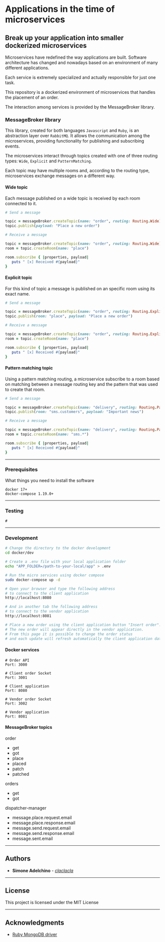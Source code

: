 # Applications in the time of microservices

## Break up your application into smaller dockerized microservices

Microservices have redefined the way applications are built.
Software architecture has changed and nowadays based on an environment of many different applications.

Each service is extremely specialized and actually responsible for just one task.

This repository is a dockerized environment of microservices that handles the placement of an order.

The interaction among services is provided by the MessageBroker library.

### MessageBroker library

This library, created for both languages `Javascript` and `Ruby`, is an abstraction layer over `RabbitMQ`. 
It allows the communication among the microservices, providing functionality for publishing and subscribing events.

The microservices interact through topics created with one of three routing types: `Wide`, `Explicit` and `PatternMatching`. 

Each topic may have multiple rooms and, according to the routing type, microservices exchange messages on a different way.

#### Wide topic

Each message published on a wide topic is received by each room connected to it.

```ruby
# Send a message

topic = messageBroker.createTopic(name: "order", routing: Routing.Wide)
topic.publish(payload: "Place a new order")

# Receive a message

topic = messageBroker.createTopic(name: "order", routing: Routing.Wide)
room = topic.createRoom(name: "place")

room.subscribe { |properties, payload|
   puts " [x] Received #{payload}"
}

```

#### Explicit topic

For this kind of topic a message is published on an specific room using its exact name.
 
```ruby
# Send a message

topic = messageBroker.createTopic(name: "order", routing: Routing.Explicit)
topic.publish(room: "place", payload: "Place a new order")

# Receive a message

topic = messageBroker.createTopic(name: "order", routing: Routing.Explicit)
room = topic.createRoom(name: "place")

room.subscribe { |properties, payload|
   puts " [x] Received #{payload}"
}

```

#### Pattern matching topic

Using a pattern matching routing, a microservice subscribe to a room based on matching between a message routing key and the pattern that was used to create that room.

```ruby
# Send a message

topic = messageBroker.createTopic(name: "delivery", routing: Routing.PatternMatching)
topic.publish(room: "sms.customers", payload: "Important news")

# Receive a message

topic = messageBroker.createTopic(name: "delivery", routing: Routing.PatternMatching)
room = topic.createRoom(name: "sms.*")

room.subscribe { |properties, payload|
   puts " [x] Received #{payload}"
}

```

--------------------------------------------------------------------------------

### Prerequisites

What things you need to install the software

```
docker 17+
docker-compose 1.19.0+

```

--------------------------------------------------------------------------------

### Testing

```
#

```

--------------------------------------------------------------------------------

### Development

```bash
# Change the directory to the docker development 
cd docker/dev

# Create a .env file with your local application folder
echo "APP_FOLDER=/path-to-your-local/app" > .env 

# Run the micro services using docker compose
sudo docker-compose up -d

# Open your browser and type the following address
# to connect to the client application
http://localhost:8080

# And in another tab the following address
# to connect to the vendor application
http://localhost:8081

# Place a new order using the client application button "Insert order".
# The new order will appear directly in the vendor application.
# From this page it is possible to change the order status
# and each update will refresh automatically the client application data.

```

#### Docker services

```
# Order API
Port: 3000

# Client order Socket
Port: 3001

# Client application
Port: 8080

# Vendor order Socket
Port: 3002

# Vendor application
Port: 8081

```

#### MessageBroker topics

order

* get
* got
* place
* placed
* patch
* patched

orders

* get
* got

dispatcher-manager

* message.place.request.email
* message.place.response.email
* message.send.request.email
* message.send.response.email
* message.sent.email

--------------------------------------------------------------------------------

## Authors

- **Simone Adelchino** - [_claclacla_](https://twitter.com/_claclacla_)

--------------------------------------------------------------------------------

## License

This project is licensed under the MIT License

--------------------------------------------------------------------------------

## Acknowledgments

- [Ruby MongoDB driver](https://docs.mongodb.com/ruby-driver/master/ruby-driver-tutorials/)